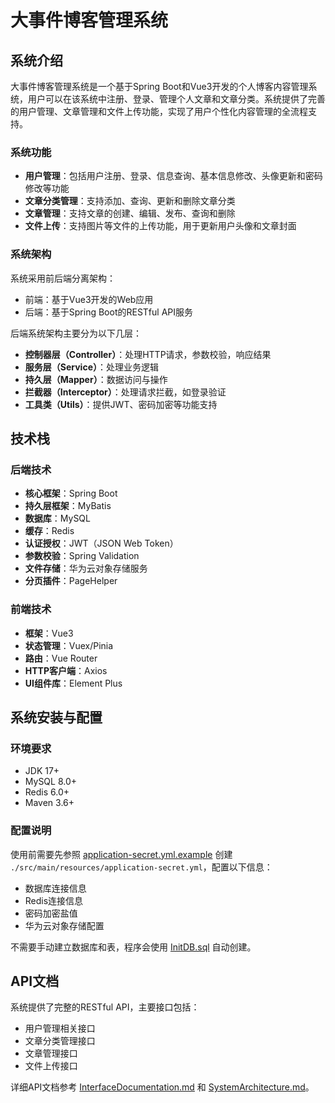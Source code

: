 # 大事件博客管理系统

## 系统介绍

大事件博客管理系统是一个基于Spring Boot和Vue3开发的个人博客内容管理系统，用户可以在该系统中注册、登录、管理个人文章和文章分类。系统提供了完善的用户管理、文章管理和文件上传功能，实现了用户个性化内容管理的全流程支持。

### 系统功能

- **用户管理**：包括用户注册、登录、信息查询、基本信息修改、头像更新和密码修改等功能
- **文章分类管理**：支持添加、查询、更新和删除文章分类
- **文章管理**：支持文章的创建、编辑、发布、查询和删除
- **文件上传**：支持图片等文件的上传功能，用于更新用户头像和文章封面

### 系统架构

系统采用前后端分离架构：
- 前端：基于Vue3开发的Web应用
- 后端：基于Spring Boot的RESTful API服务

后端系统架构主要分为以下几层：
- **控制器层（Controller）**：处理HTTP请求，参数校验，响应结果
- **服务层（Service）**：处理业务逻辑
- **持久层（Mapper）**：数据访问与操作
- **拦截器（Interceptor）**：处理请求拦截，如登录验证
- **工具类（Utils）**：提供JWT、密码加密等功能支持

## 技术栈

### 后端技术
- **核心框架**：Spring Boot
- **持久层框架**：MyBatis
- **数据库**：MySQL
- **缓存**：Redis
- **认证授权**：JWT（JSON Web Token）
- **参数校验**：Spring Validation
- **文件存储**：华为云对象存储服务
- **分页插件**：PageHelper

### 前端技术
- **框架**：Vue3
- **状态管理**：Vuex/Pinia
- **路由**：Vue Router
- **HTTP客户端**：Axios
- **UI组件库**：Element Plus

## 系统安装与配置

### 环境要求
- JDK 17+
- MySQL 8.0+
- Redis 6.0+
- Maven 3.6+

### 配置说明

使用前需要先参照 [application-secret.yml.example](./src/main/resources/application-secret.yml.example)
 创建 `./src/main/resources/application-secret.yml`，配置以下信息：
- 数据库连接信息
- Redis连接信息
- 密码加密盐值
- 华为云对象存储配置

不需要手动建立数据库和表，程序会使用 [InitDB.sql](./src/main/resources/InitDB.sql)  自动创建。

## API文档

系统提供了完整的RESTful API，主要接口包括：

- 用户管理相关接口
- 文章分类管理接口
- 文章管理接口
- 文件上传接口

详细API文档参考 [InterfaceDocumentation.md](./InterfaceDocumentation.md) 和 [SystemArchitecture.md](./SystemArchitecture.md)。
